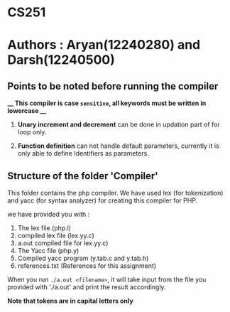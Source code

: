 # CS251

# Authors : Aryan(12240280) and Darsh(12240500)


## Points to be noted before running the compiler

 **__ This compiler is case `sensitive`, all keywords must be written in lowercase __**

1. **Unary increment and decrement** can be done in updation part of for loop only.

2. **Function definition** can not handle default parameters, currently it is only able to define Identifiers as parameters.



## Structure of the folder 'Compiler'


This folder contains the php compiler.
We have used lex (for tokenization) and yacc (for syntax analyzer) for creating this compiler for PHP.

we have provided you with :

1. The lex file (php.l)
2. compiled lex file (lex.yy.c)
3. a.out compiled file for lex.yy.c)
4. The Yacc file (php.y)
5. Compiled yacc program (y.tab.c and y.tab.h)
6. references.txt (References for this assignment)

When you run `./a.out <filename>`, it will take input from the file you provided with './a.out' and print the result accordingly.


**Note that tokens are in capital letters only**
